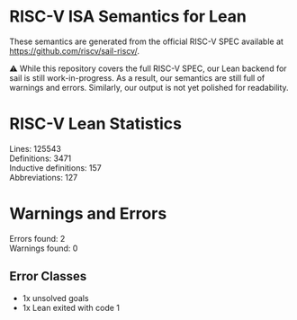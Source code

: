 # RISC-V ISA Semantics for Lean

These semantics are generated from the official RISC-V SPEC available at
https://github.com/riscv/sail-riscv/.

⚠️ While this repository covers the full RISC-V SPEC, our Lean backend for sail
is still work-in-progress. As a result, our semantics are still full of warnings
and errors. Similarly, our output is not yet polished for readability.
# RISC-V Lean Statistics

Lines: 125543  
Definitions: 3471  
Inductive definitions: 157  
Abbreviations: 127  

# Warnings and Errors

Errors found: 2  
Warnings found: 0  

## Error Classes

- 1x unsolved goals
- 1x Lean exited with code 1
